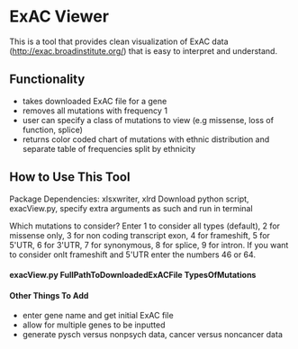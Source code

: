 # ExAC Viewer

This is a tool that provides clean visualization of ExAC data (http://exac.broadinstitute.org/) that is easy to interpret and understand.

## Functionality

- takes downloaded ExAC file for a gene
- removes all mutations with frequency 1
- user can specify a class of mutations to view (e.g missense, loss of function, splice)
- returns color coded chart of mutations with ethnic distribution and separate table of frequencies split by ethnicity

## How to Use This Tool

Package Dependencies: xlsxwriter, xlrd
Download python script, exacView.py, specify extra arguments as such and run in terminal

Which mutations to consider? Enter 1 to consider all types (default), 2 for missense only, 3 for non coding transcript exon, 4 for frameshift, 5 for 5'UTR, 6 for 3'UTR, 7 for synonymous, 8 for splice, 9 for intron. If you want to consider onlt frameshift and 5'UTR enter the numbers 46 or 64. 

#### exacView.py FullPathToDownloadedExACFile TypesOfMutations


#### Other Things To Add
- enter gene name and get initial ExAC file
- allow for multiple genes to be inputted
- generate pysch versus nonpsych data, cancer versus noncancer data
